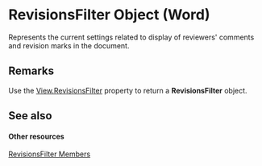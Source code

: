 
# RevisionsFilter Object (Word)

Represents the current settings related to display of reviewers' comments and revision marks in the document.


## Remarks

Use the [View.RevisionsFilter](98cb452c-d497-06ce-3be2-5b6ddbf16fb4.md) property to return a **RevisionsFilter** object.


## See also


#### Other resources


[RevisionsFilter Members](64609a71-5e52-c32d-da86-d34b043c7a4b.md)
